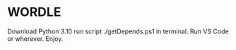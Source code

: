 # WORDLE
Download Python 3.10
run script ./getDepends.ps1 in terminal.
Run VS Code or wherever.
Enjoy.
